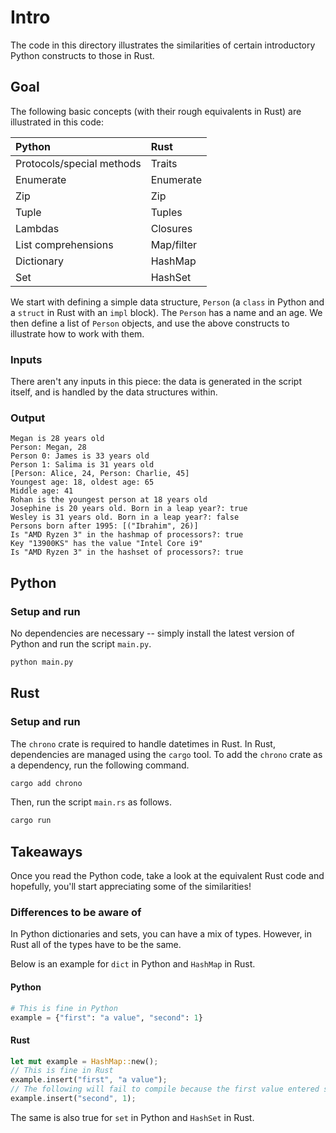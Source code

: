 # Intro

The code in this directory illustrates the similarities of certain introductory Python constructs
to those in Rust.

## Goal

The following basic concepts (with their rough equivalents in Rust) are illustrated in this code:

| Python                    | Rust       |
| :------------------------ | :--------- |
| Protocols/special methods | Traits     |
| Enumerate                 | Enumerate  |
| Zip                       | Zip        |
| Tuple                     | Tuples     |
| Lambdas                   | Closures   |
| List comprehensions       | Map/filter |
| Dictionary                | HashMap    |
| Set                       | HashSet    |

We start with defining a simple data structure, `Person` (a `class` in Python and a `struct` in Rust with an `impl` block). The `Person` has a name and an age. We then
define a list of `Person` objects, and use the above constructs to illustrate how to work with
them.

### Inputs

There aren't any inputs in this piece: the data is generated in the script itself, and is handled
by the data structures within.

### Output

```console
Megan is 28 years old
Person: Megan, 28
Person 0: James is 33 years old
Person 1: Salima is 31 years old
[Person: Alice, 24, Person: Charlie, 45]
Youngest age: 18, oldest age: 65
Middle age: 41
Rohan is the youngest person at 18 years old
Josephine is 20 years old. Born in a leap year?: true
Wesley is 31 years old. Born in a leap year?: false
Persons born after 1995: [("Ibrahim", 26)]
Is "AMD Ryzen 3" in the hashmap of processors?: true
Key "13900KS" has the value "Intel Core i9"
Is "AMD Ryzen 3" in the hashset of processors?: true
```

## Python

### Setup and run

No dependencies are necessary -- simply install the latest version of Python and run the script
`main.py`.

```bash
python main.py
```

## Rust

### Setup and run

The `chrono` crate is required to handle datetimes in Rust. In Rust, dependencies are managed using
the `cargo` tool. To add the `chrono` crate as a dependency, run the following command.

```bash
cargo add chrono
```

Then, run the script `main.rs` as follows.

```bash
cargo run
```

## Takeaways

Once you read the Python code, take a look at the equivalent Rust code and hopefully, you'll start
appreciating some of the similarities!

### Differences to be aware of

In Python dictionaries and sets, you can have a mix of types. However, in Rust all of the types have
to be the same.

Below is an example for `dict` in Python and `HashMap` in Rust.

#### Python

```py
# This is fine in Python
example = {"first": "a value", "second": 1}
```

#### Rust

```rs
let mut example = HashMap::new();
// This is fine in Rust
example.insert("first", "a value");
// The following will fail to compile because the first value entered set the type as HashMap<&str, &str>
example.insert("second", 1);
```

The same is also true for `set` in Python and `HashSet` in Rust.
